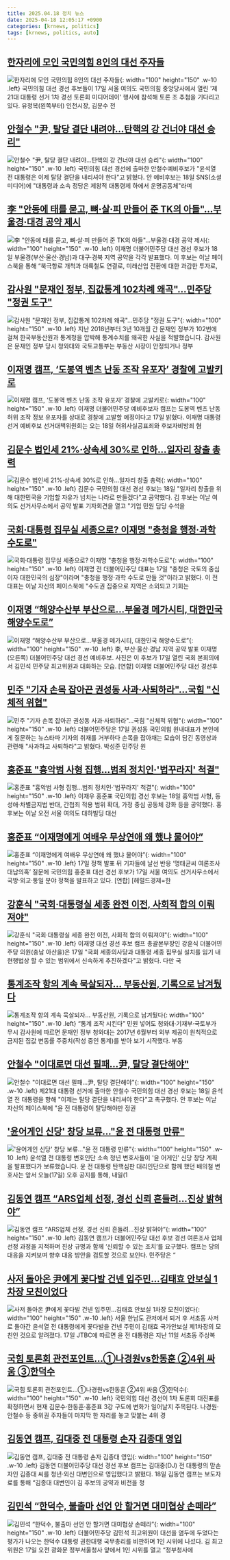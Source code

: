```yaml
---
title: 2025.04.18 정치 뉴스
date: 2025-04-18 12:05:17 +0900
categories: [krnews, politics]
tags: [krnews, politics, auto]
---
```

## [한자리에 모인 국민의힘 8인의 대선 주자들](https://n.news.naver.com/mnews/article/011/0004475159)

![한자리에 모인 국민의힘 8인의 대선 주자들](https://mimgnews.pstatic.net/image/origin/011/2025/04/17/4475159.jpg?type=nf220_150){: width="100" height="150" .w-10 .left}
국민의힘 대선 경선 후보들이 17일 서울 여의도 국민의힘 중앙당사에서 열린 '제21대 대통령 선거 1차 경선 토론회 미디어데이' 행사에 참석해 토론 조 추첨을 기다리고 있다. 유정복(왼쪽부터) 인천시장, 김문수 전

## [안철수 "尹, 탈당 결단 내려야…탄핵의 강 건너야 대선 승리"](https://n.news.naver.com/mnews/article/008/0005182393)

![안철수 "尹, 탈당 결단 내려야…탄핵의 강 건너야 대선 승리"](https://mimgnews.pstatic.net/image/origin/008/2025/04/18/5182393.jpg?type=nf220_150){: width="100" height="150" .w-10 .left}
국민의힘 대선 경선에 출마한 안철수예비후보가 "윤석열 전 대통령은 이제 탈당 결단을 내리셔야 한다"고 밝혔다. 안 예비후보는 18일 SNS(소셜미디어)에 "대통령과 소속 정당은 제왕적 대통령제 하에서 운명공동체"라며

## [李 "안동에 태를 묻고, 뼈·살·피 만들어 준 TK의 아들"…부울경·대경 공약 제시](https://n.news.naver.com/mnews/article/011/0004475586)

![李 "안동에 태를 묻고, 뼈·살·피 만들어 준 TK의 아들"…부울경·대경 공약 제시](https://mimgnews.pstatic.net/image/origin/011/2025/04/18/4475586.jpg?type=nf220_150){: width="100" height="150" .w-10 .left}
이재명 더불어민주당 대선 경선 후보가 18일 부울경(부산·울산·경남)과 대구·경북 지역 공약을 각각 발표했다. 이 후보는 이날 페이스북을 통해 “북극항로 개척과 대륙철도 연결로, 미래산업 전환에 대한 과감한 투자로,

## [감사원 "문재인 정부, 집값통계 102차례 왜곡"…민주당 "정권 도구"](https://n.news.naver.com/mnews/article/057/0001882057)

![감사원 "문재인 정부, 집값통계 102차례 왜곡"…민주당 "정권 도구"](https://mimgnews.pstatic.net/image/origin/057/2025/04/17/1882057.jpg?type=nf220_150){: width="100" height="150" .w-10 .left}
지난 2018년부터 3년 10개월 간 문재인 정부가 102번에 걸쳐 한국부동산원과 통계청을 압박해 통계수치를 왜곡한 사실을 적발했습니다. 감사원은 문재인 정부 당시 청와대와 국토교통부는 부동산 시장이 안정되거나 정부

## [이재명 캠프, ‘도봉역 벤츠 난동 조작 유포자’ 경찰에 고발키로](https://n.news.naver.com/mnews/article/018/0005990465)

![이재명 캠프, ‘도봉역 벤츠 난동 조작 유포자’ 경찰에 고발키로](https://mimgnews.pstatic.net/image/origin/018/2025/04/17/5990465.jpg?type=nf220_150){: width="100" height="150" .w-10 .left}
이재명 더불어민주당 예비후보자 캠프는 도봉역 벤츠 난동 허위 조작 정보 유포자를 상대로 경찰에 고발할 예정이다고 17일 밝혔다. 이재명 대통령선거 예비후보 선거대책위원회는 오는 18일 허위사실공표죄와 후보자비방죄 혐

## [김문수 법인세 21%·상속세 30%로 인하…일자리 창출 총력](https://n.news.naver.com/mnews/article/656/0000129150)

![김문수 법인세 21%·상속세 30%로 인하…일자리 창출 총력](https://mimgnews.pstatic.net/image/origin/656/2025/04/18/129150.jpg?type=nf220_150){: width="100" height="150" .w-10 .left}
김문수 국민의힘 대선 경선 후보는 18일 "일자리 창출을 위해 대한민국을 기업할 자유가 넘치는 나라로 만들겠다"고 공약했다. 김 후보는 이날 여의도 선거사무소에서 공약 발표 기자회견을 열고 "기업 민원 담당 수석을

## [국회·대통령 집무실 세종으로? 이재명 "충청을 행정·과학수도로"](https://n.news.naver.com/mnews/article/029/0002948770)

![국회·대통령 집무실 세종으로? 이재명 "충청을 행정·과학수도로"](https://mimgnews.pstatic.net/image/origin/029/2025/04/17/2948770.jpg?type=nf220_150){: width="100" height="150" .w-10 .left}
이재명 전 더불어민주당 대표는 17일 "충청은 국토의 중심이자 대한민국의 심장"이라며 "충청을 행정·과학 수도로 만들 것"이라고 밝혔다. 이 전 대표는 이날 자신의 페이스북에 "수도권 집중으로 지역은 소외되고 기회는

## [이재명 “해양수산부 부산으로…부울경 메가시티, 대한민국 해양수도로”](https://n.news.naver.com/mnews/article/016/0002459152)

![이재명 “해양수산부 부산으로…부울경 메가시티, 대한민국 해양수도로”](https://mimgnews.pstatic.net/image/origin/016/2025/04/18/2459152.jpg?type=nf220_150){: width="100" height="150" .w-10 .left}
李, 부산·울산·경남 지역 공약 발표 이재명(오른쪽) 더불어민주당 대선 경선 예비후보. 사진은 이 후보가 17일 열린 국회 본회의에서 김민석 민주당 최고위원과 대화하는 모습. [연합] 이재명 더불어민주당 대선 경선후

## [민주 "기자 손목 잡아끈 권성동 사과·사퇴하라"…국힘 "신체적 위협"](https://n.news.naver.com/mnews/article/421/0008198337)

![민주 "기자 손목 잡아끈 권성동 사과·사퇴하라"…국힘 "신체적 위협"](https://mimgnews.pstatic.net/image/origin/421/2025/04/17/8198337.jpg?type=nf220_150){: width="100" height="150" .w-10 .left}
더불어민주당은 17일 권성동 국민의힘 원내대표가 본인에게 질문하는 뉴스타파 기자의 취재를 거부하다 손목을 잡아채는 모습이 담긴 동영상과 관련해 "사과하고 사퇴하라"고 밝혔다. 박성준 민주당 원

## [홍준표 "흉악범 사형 집행…범죄 정치인·'법꾸라지' 척결"](https://n.news.naver.com/mnews/article/003/0013191566)

![홍준표 "흉악범 사형 집행…범죄 정치인·'법꾸라지' 척결"](https://mimgnews.pstatic.net/image/origin/003/2025/04/18/13191566.jpg?type=nf220_150){: width="100" height="150" .w-10 .left}
이재우 홍준표 국민의힘 경선 후보는 18일 흉악범 사형, 동성애·차별금지법 반대, 간첩죄 적용 범위 확대, 가정 중심 공동체 강화 등을 공약했다. 홍 후보는 이날 오전 서울 여의도 대하빌딩 대선

## [홍준표 “이재명에게 여배우 무상연애 왜 했냐 물어야”](https://n.news.naver.com/mnews/article/016/0002459205)

![홍준표 “이재명에게 여배우 무상연애 왜 했냐 물어야”](https://mimgnews.pstatic.net/image/origin/016/2025/04/18/2459205.jpg?type=nf220_150){: width="100" height="150" .w-10 .left}
17일 정책 발표 뒤 기자들에 날선 반응 ‘명태균씨 여론조사 대납의혹’ 질문에 국민의힘 홍준표 대선 경선 후보가 17일 서울 여의도 선거사무소에서 국방·외교·통일 분야 정책을 발표하고 있다. [연합] [헤럴드경제=한

## [강훈식 "국회·대통령실 세종 완전 이전, 사회적 합의 이뤄져야"](https://n.news.naver.com/mnews/article/656/0000128993)

![강훈식 "국회·대통령실 세종 완전 이전, 사회적 합의 이뤄져야"](https://mimgnews.pstatic.net/image/origin/656/2025/04/17/128993.jpg?type=nf220_150){: width="100" height="150" .w-10 .left}
이재명 대선 경선 후보 캠프 총괄본부장인 강훈식 더불어민주당 의원(충남 아산을)은 17일 "국회 세종의사당과 대통령 세종 집무실 설치를 임기 내 현행법상 할 수 있는 범위에서 신속하게 추진하겠다"고 밝혔다. 다만 국

## [통계조작 항의 계속 묵살되자... 부동산원, 기록으로 남겨뒀다](https://n.news.naver.com/mnews/article/023/0003900245)

![통계조작 항의 계속 묵살되자... 부동산원, 기록으로 남겨뒀다](https://mimgnews.pstatic.net/image/origin/023/2025/04/18/3900245.jpg?type=nf220_150){: width="100" height="150" .w-10 .left}
“통계 조작 시킨다” 민원 넣어도 청와대·기재부·국토부가 무시 감사원에 따르면 문재인 정부 청와대는 2017년 6월부터 외부 제공이 원칙적으로 금지된 집값 변동률 주중치(작성 중인 통계)를 받아 보기 시작했다. 부동

## [안철수 "이대로면 대선 필패…尹, 탈당 결단해야"](https://n.news.naver.com/mnews/article/003/0013191381)

![안철수 "이대로면 대선 필패…尹, 탈당 결단해야"](https://mimgnews.pstatic.net/image/origin/003/2025/04/18/13191381.jpg?type=nf220_150){: width="100" height="150" .w-10 .left}
제21대 대통령 선거에 출마한 안철수 국민의힘 대선 경선 후보는 18일 윤석열 전 대통령을 향해 "이제는 탈당 결단을 내리셔야 한다"고 촉구했다. 안 후보는 이날 자신의 페이스북에 "윤 전 대통령이 탈당해야만 정권

## ['윤어게인 신당' 창당 보류…"윤 전 대통령 만류"](https://n.news.naver.com/mnews/article/422/0000732192)

!['윤어게인 신당' 창당 보류…"윤 전 대통령 만류"](https://mimgnews.pstatic.net/image/origin/422/2025/04/17/732192.jpg?type=nf220_150){: width="100" height="150" .w-10 .left}
윤석열 전 대통령 변호인단 소속 청년 변호사들이 '윤 어게인' 신당 창당 계획을 발표했다가 보류했습니다. 윤 전 대통령 탄핵심판 대리인단으로 함께 했던 배의철 변호사는 앞서 오늘(17일) 오후 공지를 통해, 내일(1

## [김동연 캠프 “ARS업체 선정, 경선 신뢰 흔들려…진상 밝혀야”](https://n.news.naver.com/mnews/article/005/0001770801)

![김동연 캠프 “ARS업체 선정, 경선 신뢰 흔들려…진상 밝혀야”](https://mimgnews.pstatic.net/image/origin/005/2025/04/18/1770801.jpg?type=nf220_150){: width="100" height="150" .w-10 .left}
김동연 캠프가 더불어민주당 대선 후보 경선 여론조사 업체 선정 과정을 지적하며 진상 규명과 함께 ‘신뢰할 수 있는 조치’를 요구했다. 캠프는 당의 대응을 지켜보며 향후 대응 방안을 검토할 것으로 보인다. 민주당은 “

## [사저 돌아온 尹에게 꽃다발 건넨 입주민…김태효 안보실 1차장  모친이었다](https://n.news.naver.com/mnews/article/009/0005478485)

![사저 돌아온 尹에게 꽃다발 건넨 입주민…김태효 안보실 1차장  모친이었다](https://mimgnews.pstatic.net/image/origin/009/2025/04/18/5478485.jpg?type=nf220_150){: width="100" height="150" .w-10 .left}
서울 한남도 관저에서 퇴거 후 서초동 사저로 돌아간 윤석열 전 대통령에게 꽃다발을 건넨 주민이 김태효 국가안보실 제1차장의 모친인 것으로 알려졌다. 17일 JTBC에 따르면 윤 전 대통령은 지난 11일 서초동 주상복

## [국힘 토론회 관전포인트…①나경원vs한동훈 ②4위 싸움 ③한덕수](https://n.news.naver.com/mnews/article/421/0008200205)

![국힘 토론회 관전포인트…①나경원vs한동훈 ②4위 싸움 ③한덕수](https://mimgnews.pstatic.net/image/origin/421/2025/04/18/8200205.jpg?type=nf220_150){: width="100" height="150" .w-10 .left}
국민의힘 대선 경선이 1차 토론회 대진표를 확정하면서 현재 김문수·한동훈·홍준표 3강 구도에 변화가 일어날지 주목된다. 나경원·안철수 등 중위권 주자들이 마지막 한 자리를 놓고 맞붙는 4위 경

## [김동연 캠프, 김대중 전 대통령 손자 김종대 영입](https://n.news.naver.com/mnews/article/050/0000089485)

![김동연 캠프, 김대중 전 대통령 손자 김종대 영입](https://mimgnews.pstatic.net/image/origin/050/2025/04/18/89485.jpg?type=nf220_150){: width="100" height="150" .w-10 .left}
김동연 더불어민주당 대선 경선 후보 캠프는 김대중(DJ) 전 대통령의 맏손자인 김종대 씨를 청년·외신 대변인으로 영입했다고 밝혔다. 18일 김동연 캠프는 보도자료를 통해 “김종대 대변인이 김 후보의 공약과 비전을 청

## [김민석 “한덕수, 불출마 선언 안 할거면 대미협상 손떼라”](https://n.news.naver.com/mnews/article/020/0003629030)

![김민석 “한덕수, 불출마 선언 안 할거면 대미협상 손떼라”](https://mimgnews.pstatic.net/image/origin/020/2025/04/17/3629030.jpg?type=nf220_150){: width="100" height="150" .w-10 .left}
더불어민주당 김민석 최고위원이 대선을 염두에 두었다는 평가가 나오는 한덕수 대통령 권한대행 국무총리를 비판하며 1인 시위에 나섰다. 김 최고위원은 17일 오전 광화문 정부서울청사 앞에서 1인 시위를 열고 “정부청사에

